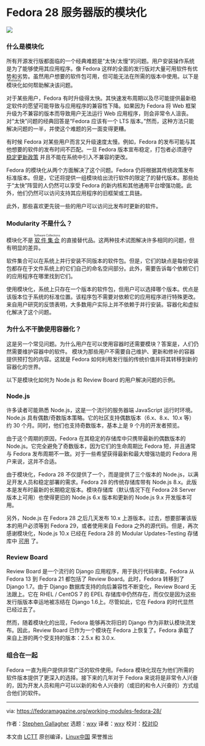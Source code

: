 Fedora 28 服务器版的模块化
========

![](https://fedoramagazine.org/wp-content/uploads/2018/05/f28-server-modularity-1024x433.jpg)

### 什么是模块化

所有开源发行版都面临的一个经典难题是“太快/太慢”的问题。用户安装操作系统是为了能够使用其应用程序。像 Fedora 这样的全面的发行版对大量可用软件有优势和劣势。虽然用户想要的软件包可用，但可能无法在所需的版本中使用。以下是<ruby>模块化<rt>Modularity</rt></ruby>如何帮助解决该问题。

对于某些用户，Fedora 有时升级得太快。其快速发布周期以及尽可能提供最新稳定软件的愿望可能导致与应用程序的兼容性下降。如果因为 Fedora 将 Web 框架升级为不兼容的版本而导致用户无法运行 Web 应用程序，则会非常令人沮丧。对“太快”问题的经典回答是“Fedora 应该有一个 LTS 版本。”然而，这种方法只能解决问题的一半，并使这个难题的另一面变得更糟。

有时候 Fedora 对某些用户而言又升级速度太慢。例如，Fedora 的发布可能与其他想要的软件的发布时间不匹配。一旦 Fedora 版本宣布稳定，打包者必须遵守 [稳定更新政策][1] 并且不能在系统中引入不兼容的更改。

Fedora 的模块化从两个方面解决了这个问题。Fedora 仍将根据其传统政策发布标准版本。但是，它还将提供一组模块给出流行软件的限定了的替代版本。那些处于“太快”阵营的人仍然可以享受 Fedora 的新内核和其他通用平台增强功能。此外，他们仍然可以访问支持其应用程序的旧框架或工具链。

此外，那些喜欢更先锐一些的用户可以访问比发布时更新的软件。

### Modularity 不是什么？

模块化不是 <ruby>[软件集合][2]<rt>Software Collections</rt></ruby> 的直接替代品。这两种技术试图解决许多相同的问题，但有明显的差异。

软件集合可以在系统上并行安装不同版本的软件包。但是，它们的缺点是每份安装包都存在于文件系统上的它们自己的命名空间部分。此外，需要告诉每个依赖它们的应用程序在哪里找到它们。

使用模块化，系统上只存在一个版本的软件包，但用户可以选择哪个版本。优点是该版本位于系统的标准位置。该程序包不需要对依赖它的应用程序进行特殊更改。来自用户研究的反馈表明，大多数用户实际上并不依赖于并行安装。容器化和虚拟化解决了这个问题。

### 为什么不干脆使用容器化？

这是另一个常见问题。为什么用户在可以使用容器时还需要模块？答案是，人们仍然需要维护容器中的软件。 模块为那些用户不需要自己维护、更新和修补的容器提供预打包的内容。这就是 Fedora 如何利用发行版的传统价值并将其转移到新的容器化的世界。

以下是模块化如何为 Node.js 和 Review Board 的用户解决问题的示例。

### Node.js

许多读者可能熟悉 Node.js，这是一个流行的服务器端 JavaScript 运行时环境。 Node.js 具有偶数/奇数版本策略。它的社区支持偶数版本（6.x、8.x、10.x 等）约 30 个月。同时，他们也支持奇数版本，基本上是 9 个月的开发者预览。

由于这个周期的原因，Fedora 在其稳定的存储库中只携带最新的偶数版本的 Node.js。它完全避免了奇数版本，因为它们的生命周期比 Fedora 短，并且通常与 Fedora 发布周期不一致。对于一些希望获得最新和最大增强功能的 Fedora 用户来说，这并不合适。

由于模块化，Fedora 28 不仅提供了一个，而是提供了三个版本的 Node.js，以满足开发人员和稳定部署的需求。Fedora 28 的传统存储库带有 Node.js 8.x。此版本是发布时最新的长期稳定版本。模块存储库（默认情况下在 Fedora 28 Server 版本上可用）也使得更旧的 Node.js 6.x 版本和更新的 Node.js 9.x 开发版本可用。

另外，Node.js 在 Fedora 28 之后几天发布 10.x 上游版本。过去，想要部署该版本的用户必须等到 Fedora 29，或者使用来自 Fedora 之外的源代码。但是，再次感谢模块化，Node.js 10.x 已经在 Fedora 28 的 Modular Updates-Testing 存储库中 [可用][3] 了。

### Review Board

Review Board 是一个流行的 Django 应用程序，用于执行代码审查。Fedora 从 Fedora 13 到 Fedora 21 都包括了 Review Board。此时，Fedora 转移到了 Django 1.7。由于 Django 数据库支持的向后兼容性不断变化，Review Board 无法跟上。它在 RHEL / CentOS 7 的 EPEL 存储库中仍然存在，而仅仅是因为这些发行版版本幸运地被冻结在 Django 1.6上。尽管如此，它在 Fedora 的时代显然已经过去了。

然而，随着模块化的出现，Fedora 能够再次将旧的 Django 作为非默认模块流发布。因此，Review Board 已作为一个模块在 Fedora 上恢复了。Fedora 承载了来自上游的两个受支持的版本：2.5.x 和 3.0.x.


### 组合在一起

Fedora 一直为用户提供非常广泛的软件使用。Fedora 模块化现在为他们所需的软件版本提供了更深入的选择。接下来的几年对于 Fedora 来说将是非常令人兴奋的，因为开发人员和用户可以以新的和令人兴奋的（或旧的和令人兴奋的）方式组合他们的软件。

------

via: https://fedoramagazine.org/working-modules-fedora-28/

作者：[Stephen Gallagher][a]
选题：[wxy](https://github.com/wxy)
译者：[wxy](https://github.com/wxy)
校对：[校对ID](https://github.com/校对ID)

本文由 [LCTT](https://github.com/LCTT/TranslateProject) 原创编译，[Linux中国](https://linux.cn/) 荣誉推出

[a]: https://fedoramagazine.org/author/sgallagh/
[1]: https://fedoraproject.org/wiki/Updates_Policy#Stable_Releases
[2]: https://www.softwarecollections.org/
[3]: https://bodhi.fedoraproject.org/updates/FEDORA-MODULAR-2018-2b0846cb86

